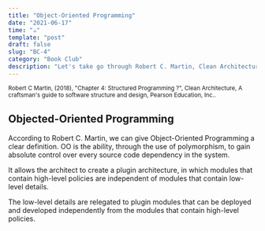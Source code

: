 ```yaml
---
title: "Object-Oriented Programming"
date: "2021-06-17"
time: "☕️"
template: "post"
draft: false
slug: "BC-4"
category: "Book Club"
description: "Let's take go through Robert C. Martin, Clean Architecture, Chapter 5. Object-Oriented Programming"
---
```


<sub>Robert C Martin, (2018), "Chapter 4: Structured Programming ?", Clean Architecture, A craftsman's guide to software structure and design, Pearson Education, Inc..</sub>

## Objected-Oriented Programming

According to Robert C. Martin, we can give Object-Oriented Programming a clear definition. OO is the ability, through the use of polymorphism, to gain absolute control over every source code dependency in the system. 

It allows the architect to create a plugin architecture, in which modules that contain high-level policies are independent of modules that contain low-level details.

The low-level details are relegated to plugin modules that can be deployed and developed independently from the modules that contain high-level policies.